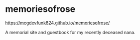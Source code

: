 # memoriesofrose
https://mcgdevfunk824.github.io/memoriesofrose/


A memorial site and guestbook for my recently deceased nana.
